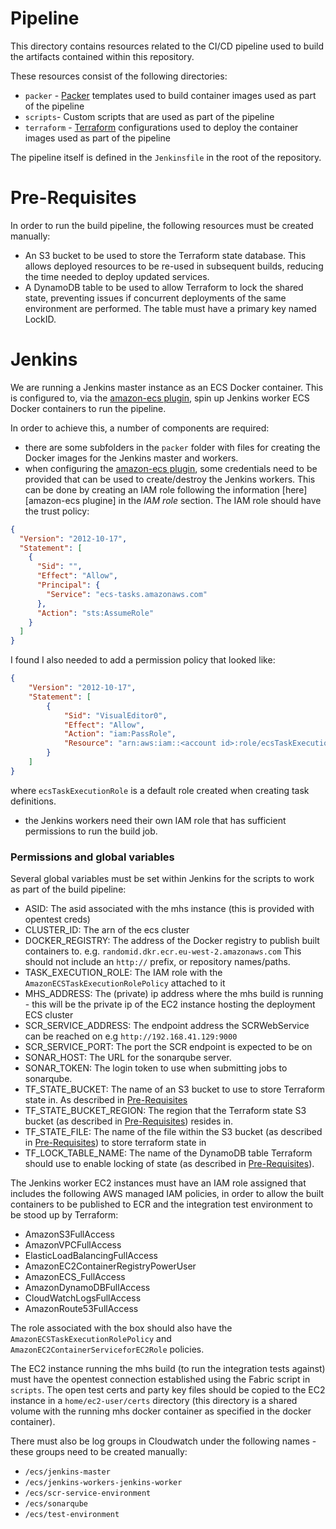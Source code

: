 # Pipeline

This directory contains resources related to the CI/CD pipeline used to build the artifacts contained within this repository.

These resources consist of the following directories:
- `packer` - [Packer](https://www.packer.io/) templates used to build container images used as part of the pipeline
- `scripts`- Custom scripts that are used as part of the pipeline
- `terraform` - [Terraform](https://www.terraform.io/) configurations used to deploy the container images used as part of the pipeline

The pipeline itself is defined in the `Jenkinsfile` in the root of the repository.

# Pre-Requisites

In order to run the build pipeline, the following resources must be created manually:

- An S3 bucket to be used to store the Terraform state database. This allows deployed resources to be re-used in
subsequent builds, reducing the time needed to deploy updated services.
- A DynamoDB table to be used to allow Terraform to lock the shared state, preventing issues if concurrent deployments
of the same environment are performed. The table must have a primary key named LockID.

# Jenkins

We are running a Jenkins master instance as an ECS Docker container. This is configured to, via the [amazon-ecs plugin], spin up Jenkins worker ECS Docker containers to run the pipeline.

In order to achieve this, a number of components are required:
- there are some subfolders in the `packer` folder with files for creating the Docker images for the Jenkins master and workers.
- when configuring the [amazon-ecs plugin], some credentials need to be provided that can be used to create/destroy the Jenkins workers. This can be done by creating an IAM role following the information [here][amazon-ecs plugine] in the _IAM role_ section. The IAM role should have the trust policy:
```json
{
  "Version": "2012-10-17",
  "Statement": [
    {
      "Sid": "",
      "Effect": "Allow",
      "Principal": {
        "Service": "ecs-tasks.amazonaws.com"
      },
      "Action": "sts:AssumeRole"
    }
  ]
}
```
I found I also needed to add a permission policy that looked like:
```json
{
    "Version": "2012-10-17",
    "Statement": [
        {
            "Sid": "VisualEditor0",
            "Effect": "Allow",
            "Action": "iam:PassRole",
            "Resource": "arn:aws:iam::<account id>:role/ecsTaskExecutionRole"
        }
    ]
}
```
where `ecsTaskExecutionRole` is a default role created when creating task definitions.
- the Jenkins workers need their own IAM role that has sufficient permissions to run the build job.

[amazon-ecs plugin]: https://wiki.jenkins.io/display/JENKINS/Amazon+EC2+Container+Service+Plugin

### Permissions and global variables

Several global variables must be set within Jenkins for the scripts to work as part of the build pipeline:

- ASID: The asid associated with the mhs instance (this is provided with opentest creds)
- CLUSTER_ID: The arn of the ecs cluster
- DOCKER_REGISTRY: The address of the Docker registry to publish built containers to. e.g. `randomid.dkr.ecr.eu-west-2.amazonaws.com` This should not include an `http://` prefix, or repository names/paths.
- TASK_EXECUTION_ROLE: The IAM role with the `AmazonECSTaskExecutionRolePolicy` attached to it
- MHS_ADDRESS: The (private) ip address where the mhs build is running - this will be the private ip of the EC2 instance
    hosting the deployment ECS cluster
- SCR_SERVICE_ADDRESS: The endpoint address the SCRWebService can be reached on e.g `http://192.168.41.129:9000`
- SCR_SERVICE_PORT: The port the SCR endpoint is expected to be on
- SONAR_HOST: The URL for the sonarqube server.
- SONAR_TOKEN: The login token to use when submitting jobs to sonarqube.
- TF_STATE_BUCKET: The name of an S3 bucket to use to store Terraform state in. As described in
[Pre-Requisites](#pre-requisites)
- TF_STATE_BUCKET_REGION: The region that the Terraform state S3 bucket (as described in
[Pre-Requisites](#pre-requisites)) resides in.
- TF_STATE_FILE: The name of the file within the S3 bucket (as described in [Pre-Requisites](#pre-requisites)) to store
terraform state in
- TF_LOCK_TABLE_NAME: The name of the DynamoDB table Terraform should use to enable locking of state (as described in
[Pre-Requisites](#pre-requisites)).

The Jenkins worker EC2 instances must have an IAM role assigned that includes the following AWS managed IAM policies, in
order to allow the built containers to be published to ECR and the integration test environment to be stood up by Terraform:
- AmazonS3FullAccess
- AmazonVPCFullAccess
- ElasticLoadBalancingFullAccess
- AmazonEC2ContainerRegistryPowerUser
- AmazonECS_FullAccess
- AmazonDynamoDBFullAccess
- CloudWatchLogsFullAccess
- AmazonRoute53FullAccess

The role associated with the box should also have the `AmazonECSTaskExecutionRolePolicy` and
`AmazonEC2ContainerServiceforEC2Role` policies.

The EC2 instance running the mhs build (to run the integration tests against) must have the opentest connection
established using the Fabric script in `scripts`. The open test certs and party key files should be copied
to the EC2 instance in a `home/ec2-user/certs` directory (this directory is a shared volume with the running
mhs docker container as specified in the docker container).


There must also be log groups in Cloudwatch under the following names - these groups need to be created manually:
- `/ecs/jenkins-master`
- `/ecs/jenkins-workers-jenkins-worker`
- `/ecs/scr-service-environment`
- `/ecs/sonarqube`
- `/ecs/test-environment`
